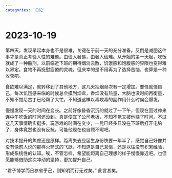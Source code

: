 ```yaml
---
categories: '日记'
---
```

# 2023-10-19

第四天，发现早起本身也不是很难，关键在于前一天的充分准备。反倒是减肥这件事才是真正考验人性的难题。由俭入奢易，由奢入俭难。从开始的第一天起，吃饭就成了一种酷刑，以前临近下班的期待烟消云散，饥饿感和饱腹感的界限也变得难以界定。食物不再抚慰疲倦的灵魂，但庆幸的是不用再为了选择苦恼，也算是一种收获吧。

食欲难以满足，就转移到了其他地方，这几天抽烟频次有一定增加。要怪就怪自己，每次饥饿感来临的时候总会摸到烟盒，香烟没有热量，大脑也没时间再衡量，不知不觉尼古丁已经帮了大忙，不知道这样以毒攻毒的副作用什么时候会爆发。

慢慢发现一天的时间在变长。之前好像昏昏沉沉的就过了一下午，但现在回过神来连中午吃饭的时间还没到，真是便宜了公司老板，不知不觉又被他赚了时间。不过这几天事情确实挺多，玩游戏的时间在变少，一晃已经多日没在下班后打开电脑了，身体竟然也没有反抗，可能他现在也自顾不暇吧。

对技术提升的焦虑还是原样。距离失去应届生身份快要一年半了，感觉自己好像并没有像前人说的那样火箭式的飞跃，不知道是自己怠惰，还是以往没有积累经验，形成系统性的认知。唉，不管怎样，希望能距离自己理想的样子慢慢靠近吧。也但愿能够借助这次冲动的坚持，更加提升自己。

“君子博学而日参省乎己，则知明而行无过矣。”  此言甚矣。